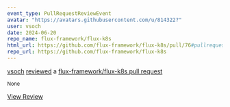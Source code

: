 ```yaml
---
event_type: PullRequestReviewEvent
avatar: "https://avatars.githubusercontent.com/u/814322?"
user: vsoch
date: 2024-06-20
repo_name: flux-framework/flux-k8s
html_url: https://github.com/flux-framework/flux-k8s/pull/76#pullrequestreview-2130506849
repo_url: https://github.com/flux-framework/flux-k8s
---
```


<a href='https://github.com/vsoch' target='_blank'>vsoch</a> <a href='https://github.com/flux-framework/flux-k8s/pull/76#pullrequestreview-2130506849' target='_blank'>reviewed</a> a <a href='https://github.com/flux-framework/flux-k8s/pull/76' target='_blank'>flux-framework/flux-k8s pull request</a>

<small>None</small>

<a href='https://github.com/flux-framework/flux-k8s/pull/76#pullrequestreview-2130506849' target='_blank'>View Review</a>
